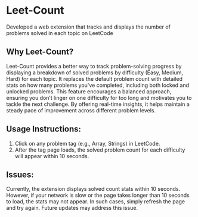 # Leet-Count
Developed a web extension that tracks and displays the number of problems solved in each topic on LeetCode

<h2> Why Leet-Count? </h2>

Leet-Count provides a better way to track problem-solving progress by displaying a breakdown of solved problems by difficulty (Easy, Medium, Hard) for each topic. It replaces the default problem count with detailed stats on how many problems you've completed, including both locked and unlocked problems. This feature encourages a balanced approach, ensuring you don’t linger on one difficulty for too long and motivates you to tackle the next challenge. By offering real-time insights, it helps maintain a steady pace of improvement across different problem levels.

<h2>Usage Instructions:</h2>

1) Click on any problem tag (e.g., Array, Strings) in LeetCode.
2) After the tag page loads, the solved problem count for each difficulty will appear within 10 seconds.

<h2>Issues:</h2>

Currently, the extension displays solved count stats within 10 seconds. However, if your network is slow or the page takes longer than 10 seconds to load, the stats may not appear. In such cases, simply refresh the page and try again. Future updates may address this issue.
